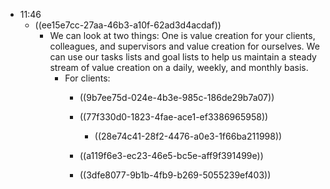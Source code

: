 - 11:46
	 - ((ee15e7cc-27aa-46b3-a10f-62ad3d4acdaf))
		 - We can look at two things: One is value creation for your clients, colleagues, and supervisors and value creation for ourselves. We can use our tasks lists and goal lists to help us maintain a steady stream of value creation on a daily, weekly, and monthly basis.
			 - For clients:
				 - ((9b7ee75d-024e-4b3e-985c-186de29b7a07))

				 - ((77f330d0-1823-4fae-ace1-ef3386965958))
					 - ((28e74c41-28f2-4476-a0e3-1f66ba211998))

				 - ((a119f6e3-ec23-46e5-bc5e-aff9f391499e))

				 - ((3dfe8077-9b1b-4fb9-b269-5055239ef403))
